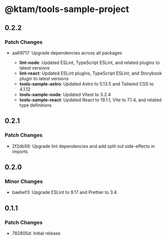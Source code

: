 # @ktam/tools-sample-project

## 0.2.2

### Patch Changes

- aa69717: Upgrade dependencies across all packages

  - **lint-node**: Updated ESLint, TypeScript ESLint, and related plugins to latest versions
  - **lint-react**: Updated ESLint plugins, TypeScript ESLint, and Storybook plugin to latest versions
  - **tools-sample-astro**: Updated Astro to 5.13.5 and Tailwind CSS to 4.1.12
  - **tools-sample-node**: Updated Vitest to 3.2.4
  - **tools-sample-react**: Updated React to 19.1.1, Vite to 7.1.4, and related type definitions

## 0.2.1

### Patch Changes

- 2f2db56: Upgrade lint dependencies and add split out side-effects in imports

## 0.2.0

### Minor Changes

- baebef3: Upgrade ESLint to 9.17 and Prettier to 3.4

## 0.1.1

### Patch Changes

- 782805d: Initial release
